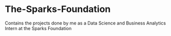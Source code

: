 # The-Sparks-Foundation
Contains the projects done by me as a Data Science and Business Analytics Intern at the Sparks Foundation

